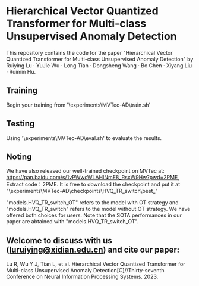 # Hierarchical Vector Quantized Transformer for Multi-class Unsupervised Anomaly Detection


This repository contains the code for the paper "Hierarchical Vector Quantized Transformer for Multi-class Unsupervised Anomaly Detection" by Ruiying Lu · YuJie Wu · Long Tian · Dongsheng Wang · Bo Chen · Xiyang Liu · Ruimin Hu.

## Training
Begin your training from '\experiments\MVTec-AD\train.sh'

## Testing
Using '\experiments\MVTec-AD\eval.sh' to evaluate the results.

## Noting
We have also released our well-trained checkpoint on MVTec at: https://pan.baidu.com/s/1vPWwcWLAHINmE8_RsxW9Hw?pwd=2PME, Extract code：2PME. It is free to download the checkpoint and put it at "\experiments\MVTec-AD\checkpoints\HVQ_TR_switch\best_\"

"models.HVQ_TR_switch_OT" refers to the model with OT strategy and "models.HVQ_TR_switch" refers to the model without OT strategy. We have offered both choices for users. Note that the SOTA performances in our paper are abtained with "models.HVQ_TR_switch_OT".

## Welcome to discuss with us (luruiying@xidian.edu.cn) and cite our paper:

Lu R, Wu Y J, Tian L, et al. Hierarchical Vector Quantized Transformer for Multi-class Unsupervised Anomaly Detection[C]//Thirty-seventh Conference on Neural Information Processing Systems. 2023.
